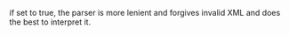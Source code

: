 if set to true, the parser is more lenient and forgives invalid XML and does the best to interpret it.